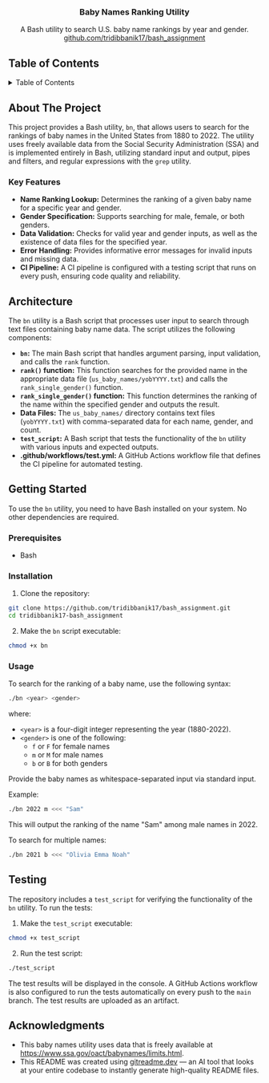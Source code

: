 <div align="center">

<h3 align="center">Baby Names Ranking Utility</h3>

  <p align="center">
    A Bash utility to search U.S. baby name rankings by year and gender.
    <br />
     <a href="https://github.com/tridibbanik17/bash_assignment">github.com/tridibbanik17/bash_assignment</a>
  </p>
</div>

## Table of Contents

<details>
  <summary>Table of Contents</summary>
  <ol>
    <li>
      <a href="#about-the-project">About The Project</a>
      <ul>
        <li><a href="#key-features">Key Features</a></li>
      </ul>
    </li>
    <li><a href="#architecture">Architecture</a></li>
    <li>
      <a href="#getting-started">Getting Started</a>
      <ul>
        <li><a href="#prerequisites">Prerequisites</a></li>
        <li><a href="#installation">Installation</a></li>
        <li><a href="#usage">Usage</a></li>
      </ul>
    </li>
    <li><a href="#testing">Testing</a></li>
    <li><a href="#acknowledgments">Acknowledgments</a></li>
  </ol>
</details>

## About The Project

This project provides a Bash utility, `bn`, that allows users to search for the rankings of baby names in the United States from 1880 to 2022. The utility uses freely available data from the Social Security Administration (SSA) and is implemented entirely in Bash, utilizing standard input and output, pipes and filters, and regular expressions with the `grep` utility.

### Key Features

*   **Name Ranking Lookup:** Determines the ranking of a given baby name for a specific year and gender.
*   **Gender Specification:** Supports searching for male, female, or both genders.
*   **Data Validation:** Checks for valid year and gender inputs, as well as the existence of data files for the specified year.
*   **Error Handling:** Provides informative error messages for invalid inputs and missing data.
*   **CI Pipeline:** A CI pipeline is configured with a testing script that runs on every push, ensuring code quality and reliability.

## Architecture

The `bn` utility is a Bash script that processes user input to search through text files containing baby name data. The script utilizes the following components:

*   **`bn`:** The main Bash script that handles argument parsing, input validation, and calls the `rank` function.
*   **`rank()` function:** This function searches for the provided name in the appropriate data file (`us_baby_names/yobYYYY.txt`) and calls the `rank_single_gender()` function.
*   **`rank_single_gender()` function:** This function determines the ranking of the name within the specified gender and outputs the result.
*   **Data Files:** The `us_baby_names/` directory contains text files (`yobYYYY.txt`) with comma-separated data for each name, gender, and count.
*   **`test_script`:** A Bash script that tests the functionality of the `bn` utility with various inputs and expected outputs.
*   **.github/workflows/test.yml:** A GitHub Actions workflow file that defines the CI pipeline for automated testing.

## Getting Started

To use the `bn` utility, you need to have Bash installed on your system. No other dependencies are required.

### Prerequisites

*   Bash

### Installation

1.  Clone the repository:

```sh
git clone https://github.com/tridibbanik17/bash_assignment.git
cd tridibbanik17-bash_assignment
```

2.  Make the `bn` script executable:

```sh
chmod +x bn
```

### Usage

To search for the ranking of a baby name, use the following syntax:

```sh
./bn <year> <gender>
```

where:

*   `<year>` is a four-digit integer representing the year (1880-2022).
*   `<gender>` is one of the following:
    *   `f` or `F` for female names
    *   `m` or `M` for male names
    *   `b` or `B` for both genders

Provide the baby names as whitespace-separated input via standard input.

Example:

```sh
./bn 2022 m <<< "Sam"
```

This will output the ranking of the name "Sam" among male names in 2022.

To search for multiple names:

```sh
./bn 2021 b <<< "Olivia Emma Noah"
```

## Testing

The repository includes a `test_script` for verifying the functionality of the `bn` utility. To run the tests:

1.  Make the `test_script` executable:

```sh
chmod +x test_script
```

2.  Run the test script:

```sh
./test_script
```

The test results will be displayed in the console. A GitHub Actions workflow is also configured to run the tests automatically on every push to the `main` branch. The test results are uploaded as an artifact.

## Acknowledgments

*   This baby names utility uses data that is freely available at https://www.ssa.gov/oact/babynames/limits.html.
*   This README was created using [gitreadme.dev](https://gitreadme.dev) — an AI tool that looks at your entire codebase to instantly generate high-quality README files.
